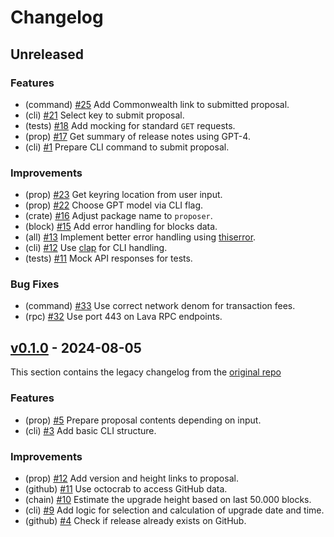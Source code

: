 # Changelog

## Unreleased

### Features

- (command) [#25](https://github.com/evmos/proposer/pull/25) Add Commonwealth link to submitted proposal.
- (cli) [#21](https://github.com/evmos/proposer/pull/21) Select key to submit proposal.
- (tests) [#18](https://github.com/evmos/proposer/pull/18) Add mocking for standard `GET` requests.
- (prop) [#17](https://github.com/evmos/proposer/pull/17) Get summary of release notes using GPT-4.
- (cli) [#1](https://github.com/evmos/proposer/pull/1) Prepare CLI command to submit proposal.

### Improvements

- (prop) [#23](https://github.com/evmos/proposer/pull/23) Get keyring location from user input.
- (prop) [#22](https://github.com/evmos/proposer/pull/22) Choose GPT model via CLI flag.
- (crate) [#16](https://github.com/evmos/proposer/pull/16) Adjust package name to `proposer`.
- (block) [#15](https://github.com/evmos/proposer/pull/15) Add error handling for blocks data.
- (all) [#13](https://github.com/evmos/proposer/pull/13) Implement better error handling using [thiserror](https://github.com/dtolnay/thiserror).
- (cli) [#12](https://github.com/evmos/proposer/pull/12) Use [clap](https://github.com/clap-rs/clap) for CLI handling.
- (tests) [#11](https://github.com/evmos/proposer/pull/11) Mock API responses for tests.

### Bug Fixes

- (command) [#33](https://github.com/evmos/proposer/pull/33) Use correct network denom for transaction fees.
- (rpc) [#32](https://github.com/evmos/proposer/pull/32) Use port 443 on Lava RPC endpoints.

## [v0.1.0](https://github.com/evmos/proposer/releases/tag/v0.1.0) - 2024-08-05

This section contains the legacy changelog from the [original repo](https://github.com/MalteHerrmann/upgrade-helper)

### Features

- (prop) [#5](https://github.com/MalteHerrmann/upgrade-helper/pull/5) Prepare proposal contents depending on input.
- (cli) [#3](https://github.com/MalteHerrmann/upgrade-helper/pull/3) Add basic CLI structure.

### Improvements

- (prop) [#12](https://github.com/MalteHerrmann/upgrade-helper/pull/12) Add version and height links to proposal.
- (github) [#11](https://github.com/MalteHerrmann/upgrade-helper/pull/11) Use octocrab to access GitHub data.
- (chain) [#10](https://github.com/MalteHerrmann/upgrade-helper/pull/10) Estimate the upgrade height based on last 50.000 blocks.
- (cli) [#9](https://github.com/MalteHerrmann/upgrade-helper/pull/9) Add logic for selection and calculation of upgrade date and time.
- (github) [#4](https://github.com/MalteHerrmann/upgrade-helper/pull/4) Check if release already exists on GitHub.
